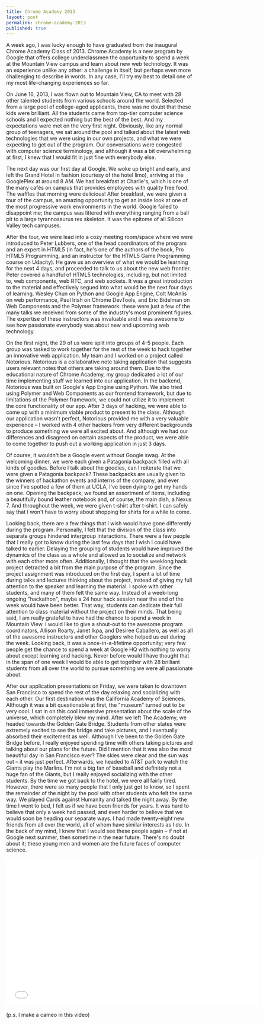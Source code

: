 ```yaml
---
title: Chrome Academy 2013
layout: post
permalink: chrome-academy-2013
published: true
---
```

A week ago, I was lucky enough to have graduated from the inaugural Chrome Academy Class of 2013. Chrome Academy is a new program by Google that offers college underclassmen the opportunity to spend a week at the Mountain View campus and learn about new web technology. It was an experience unlike any other: a challenge in itself, but perhaps even more challenging to describe in words. In any case, I'll try my best to detail one of my most life-changing experiences so far.

On June 16, 2013, I was flown out to Mountain View, CA to meet with 28 other talented students from various schools around the world. Selected from a large pool of college-aged applicants, there was no doubt that these kids were brilliant. All the students came from top-tier computer science schools and I expected nothing but the best of the best. And my expectations were met on the very first night. Obviously, like any normal group of teenagers, we sat around the pool and talked about the latest web technologies that we were using in our own projects, and what we were expecting to get out of the program. Our conversations were congested with computer science terminology, and although it was a bit overwhelming at first, I knew that I would fit in just fine with everybody else.

The next day was our first day at Google. We woke up bright and early, and left the Grand Hotel in fashion (courtesy of the hotel limo), arriving at the GooglePlex at around 8 AM. We had breakfast at Charlie's, which is one of the many cafés on campus that provides employees with quality free food. The waffles that morning were delicious! After breakfast, we were given a tour of the campus, an amazing opportunity to get an inside look at one of the most progressive work environments in the world. Google failed to disappoint me; the campus was littered with everything ranging from a ball pit to a large tyrannosaurus rex skeleton. It was the epitome of all Silicon Valley tech campuses.

After the tour, we were lead into a cozy meeting room/space where we were introduced to Peter Lubbers, one of the head coordinators of the program and an expert in HTML5 (in fact, he's one of the authors of the book, Pro HTML5 Programming, and an instructor for the HTML5 Game Programming course on Udacity). He gave us an overview of what we would be learning for the next 4 days, and proceeded to talk to us about the new web frontier. Peter covered a handful of HTML5 technologies, including, but not limited to, web components, web RTC, and web sockets. It was a great introduction to the material and effectively segued into what would be the next four days of learning. Wesley Chun on Python and Google App Engine, Colt McAnlis on web performance, Paul Irish on Chrome DevTools, and Eric Bidelman on Web Components and the Polymer framework: these were just a few of the many talks we received from some of the industry's most prominent figures. The expertise of these instructors was invaluable and it was awesome to see how passionate everybody was about new and upcoming web technology.

On the first night, the 29 of us were split into groups of 4-5 people. Each group was tasked to work together for the rest of the week to hack together an innovative web application. My team and I worked on a project called Notorious. Notorious is a collaborative note taking application that suggests users relevant notes that others are taking around them. Due to the educational nature of Chrome Academy, my group dedicated a lot of our time implementing stuff we learned into our application. In the backend, Notorious was built on Google's App Engine using Python. We also tried using Polymer and Web Components as our frontend framework, but due to limitations of the Polymer framework, we could not utilize it to implement the core functionality of our app. After 3 days of hacking, we were able to come up with a minimum viable product to present to the class. Although our application wasn't perfect, Notorious provided me with a very valuable experience – I worked with 4 other hackers from very different backgrounds to produce something we were all excited about. And although we had our differences and disagreed on certain aspects of the product, we were able to come together to push out a working application in just 3 days.

Of course, it wouldn't be a Google event without Google swag. At the welcoming dinner, we were each given a Patagonia backpack filled with all kinds of goodies. Before I talk about the goodies, can I reiterate that we were given a Patagonia backpack? These backpacks are usually given to the winners of hackathon events and interns of the company, and ever since I've spotted a few of them at UCLA, I've been dying to get my hands on one. Opening the backpack, we found an assortment of items, including a beautifully bound leather notebook and, of course, the main dish, a Nexus 7. And throughout the week, we were given t-shirt after t-shirt. I can safely say that I won't have to worry about shopping for shirts for a while to come.

Looking back, there are a few things that I wish would have gone differently during the program. Personally, I felt that the division of the class into separate groups hindered intergroup interactions. There were a few people that I really got to know during the last few days that I wish I could have talked to earlier. Delaying the grouping of students would have improved the dynamics of the class as a whole and allowed us to socialize and network with each other more often. Additionally, I thought that the weeklong hack project detracted a bit from the main purpose of the program. Since the project assignment was introduced on the first day, I spent a lot of time during talks and lectures thinking about the project, instead of giving my full attention to the speaker and learning the material. I spoke with other students, and many of them felt the same way. Instead of a week-long ongoing "hackathon", maybe a 24 hour hack session near the end of the week would have been better. That way, students can dedicate their full attention to class material without the project on their minds. That being said, I am really grateful to have had the chance to spend a week in Mountain View. I would like to give a shout-out to the awesome program coordinators, Allison Roarty, Janet Ikpa, and Desiree Caballero, as well as all of the awesome instructors and other Googlers who helped us out during the week. Looking back, it was a once-in-a-lifetime opportunity; very few people get the chance to spend a week at Google HQ with nothing to worry about except learning and hacking. Never before would I have thought that in the span of one week I would be able to get together with 28 brilliant students from all over the world to pursue something we were all passionate about.

After our application presentations on Friday, we were taken to downtown San Francisco to spend the rest of the day relaxing and socializing with each other. Our first destination was the California Academy of Sciences. Although it was a bit questionable at first, the "museum" turned out to be very cool. I sat in on this cool immersive presentation about the scale of the universe, which completely blew my mind. After we left The Academy, we headed towards the Golden Gate Bridge. Students from other states were extremely excited to see the bridge and take pictures, and I eventually absorbed their excitement as well. Although I've been to the Golden Gate Bridge before, I really enjoyed spending time with others taking pictures and talking about our plans for the future. Did I mention that it was also the most beautiful day in San Francisco ever? The skies were clear and the sun was out – it was just perfect. Afterwards, we headed to AT&T park to watch the Giants play the Marlins. I'm not a big fan of baseball and definitely not a huge fan of the Giants, but I really enjoyed socializing with the other students. By the time we got back to the hotel, we were all fairly tired. However,  there were so many people that I only just got to know, so I spent the remainder of the night by the pool with other students who felt the same way. We played Cards against Humanity and talked the night away. By the time I went to bed, I felt as if we have been friends for years. It was hard to believe that only a week had passed, and even harder to believe that we would soon be heading our separate ways. I had made twenty-eight new friends from all over the world, all of whom have similar interests as I do. In the back of my mind, I knew that I would see these people again – if not at Google next summer, then sometime in the near future. There's no doubt about it; these young men and women are the future faces of computer science.

<iframe src="//www.youtube.com/embed/CNy0TWUXnQA" height="400" width="680" allowfullscreen="" frameborder="0"></iframe>

(p.s. I make a cameo in this video)